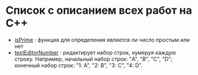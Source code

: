# Список с описанием всех работ на C++

- [isPrime](https://github.com/GunBladeMan/someCodeForFun/blob/main/C%2B%2B/isPrime.txt) : функция для определения является ли число простым или нет
- [textEditorNumber](https://github.com/GunBladeMan/someCodeForFun/blob/main/C%2B%2B/textEditorNumber.txt) : редактирует набор строк, нумеруя каждую строку. Например, начальный набор строк: "A", "B", "C", "D"; конечный набор строк: "1: A", "2: B", "3: C", "4: D".
